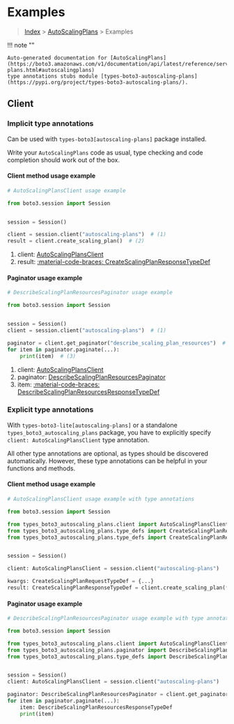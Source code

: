 # Examples

> [Index](../README.md) > [AutoScalingPlans](./README.md) > Examples

!!! note ""

    Auto-generated documentation for [AutoScalingPlans](https://boto3.amazonaws.com/v1/documentation/api/latest/reference/services/autoscaling-plans.html#autoscalingplans)
    type annotations stubs module [types-boto3-autoscaling-plans](https://pypi.org/project/types-boto3-autoscaling-plans/).

## Client

### Implicit type annotations

Can be used with `types-boto3[autoscaling-plans]` package installed.

Write your `AutoScalingPlans` code as usual,
type checking and code completion should work out of the box.


#### Client method usage example

```python
# AutoScalingPlansClient usage example

from boto3.session import Session


session = Session()

client = session.client("autoscaling-plans")  # (1)
result = client.create_scaling_plan()  # (2)
```

1. client: [AutoScalingPlansClient](./client.md)
2. result: [:material-code-braces: CreateScalingPlanResponseTypeDef](./type_defs.md#createscalingplanresponsetypedef)



#### Paginator usage example

```python
# DescribeScalingPlanResourcesPaginator usage example

from boto3.session import Session


session = Session()
client = session.client("autoscaling-plans")  # (1)

paginator = client.get_paginator("describe_scaling_plan_resources")  # (2)
for item in paginator.paginate(...):
    print(item)  # (3)
```

1. client: [AutoScalingPlansClient](./client.md)
2. paginator: [DescribeScalingPlanResourcesPaginator](./paginators.md#describescalingplanresourcespaginator)
3. item: [:material-code-braces: DescribeScalingPlanResourcesResponseTypeDef](./type_defs.md#describescalingplanresourcesresponsetypedef)




### Explicit type annotations

With `types-boto3-lite[autoscaling-plans]`
or a standalone `types_boto3_autoscaling_plans` package, you have to explicitly specify `client: AutoScalingPlansClient` type annotation.

All other type annotations are optional, as types should be discovered automatically.
However, these type annotations can be helpful in your functions and methods.


#### Client method usage example

```python
# AutoScalingPlansClient usage example with type annotations

from boto3.session import Session

from types_boto3_autoscaling_plans.client import AutoScalingPlansClient
from types_boto3_autoscaling_plans.type_defs import CreateScalingPlanResponseTypeDef
from types_boto3_autoscaling_plans.type_defs import CreateScalingPlanRequestTypeDef


session = Session()

client: AutoScalingPlansClient = session.client("autoscaling-plans")

kwargs: CreateScalingPlanRequestTypeDef = {...}
result: CreateScalingPlanResponseTypeDef = client.create_scaling_plan(**kwargs)
```



#### Paginator usage example

```python
# DescribeScalingPlanResourcesPaginator usage example with type annotations

from boto3.session import Session

from types_boto3_autoscaling_plans.client import AutoScalingPlansClient
from types_boto3_autoscaling_plans.paginator import DescribeScalingPlanResourcesPaginator
from types_boto3_autoscaling_plans.type_defs import DescribeScalingPlanResourcesResponseTypeDef


session = Session()
client: AutoScalingPlansClient = session.client("autoscaling-plans")

paginator: DescribeScalingPlanResourcesPaginator = client.get_paginator("describe_scaling_plan_resources")
for item in paginator.paginate(...):
    item: DescribeScalingPlanResourcesResponseTypeDef
    print(item)
```




